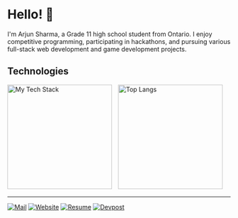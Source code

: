# Hello! 👋

I'm Arjun Sharma, a Grade 11 high school student from Ontario. I enjoy competitive programming, participating in hackathons, and pursuing various full-stack web development and game development projects.

###
<h2 align="left"> Technologies</h2>

<p>
  <img src="https://github-readme-tech-stack.vercel.app/api/cards?borderRadius=2&lineCount=3&theme=github&width=280&hideTitle=true&bg=%23FFFFFF&badge=%23EAEFFC&border=%23E4E2E2&titleColor=%230969DA&line1=vue.js%2Cvue.js%2C42b883%3Bnode.js%2Cnode.js%2C215732%3B&line2=tensorflow%2Ctensorflow%2CFF6F00%3Bunity%2Cunity%2C222c37%3B&line3=react%2Creact%2C58a6ff%3Bmongodb%2Cmongodb%2C589636%3B" alt="My Tech Stack" style="height: 236px; display: inline-block; vertical-align: top; margin-right: 2%;" />
  <img src="https://github-readme-stats.vercel.app/api/top-langs/?username=arjundevensharma&layout=donut" alt="Top Langs" style="height: 236px"; display: inline-block; vertical-align: top; margin-right: 50%;" />
</p>

---

[![Mail](https://img.shields.io/badge/Mail-D14836?style=for-the-badge&logo=gmail&logoColor=white)](mailto:arjundevensharma@gmail.com)
[![Website](https://img.shields.io/badge/Website-0A66C2?style=for-the-badge&logo=google-chrome&logoColor=white)](arjunsharma.github.io)
[![Resume](https://img.shields.io/badge/Resume-007BFF?style=for-the-badge&logo=microsoftword&logoColor=white)](arjunsharma.github.io/assets/Arjun_Sharma_Resume.pdf)
[![Devpost](https://img.shields.io/badge/Devpost-003E54?style=for-the-badge&logo=devpost&logoColor=white)](https://devpost.com/arsharma335)
